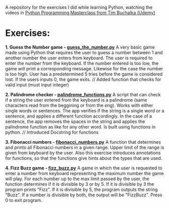A repository for the exercises I did while learning Python, watching the videos in [Python Programming Masterclass from Tim Buchalka (Udemy)](https://www.udemy.com/course/python-the-complete-python-developer-course/learn/lecture/17745272#overview)

# Exercises:

 **1. Guess the Number game - [guess_the_number.py](https://github.com/sebibrindus/python_exercises/blob/python_exercises/guess_the_number.py)**
 A very basic game made using Python that requires the user to guess a number between 1 and another number the user enters from keyboard.
 The user is required to enter the number from the keyboard. 
If the number entered is too low, the game will print a corresponding message. Likewise for the case the number is too high.
User has a predetermined 5 tries before the game is considered lost. If the users inputs 0, the game exits. // Added function that checks for valid input (must input integer)

**2. Palindrome checker - [palindrome_functions.py](https://github.com/sebibrindus/python_exercises/blob/python_exercises/palindrome_functions.py)**
A script that can check if a string the user entered from the keyboard is a palindrome (same characters read from the beggining or from the eng).
Works with either single words or sentences. The app verifies if the string is a single word or a sentence, and applies a different function accordingly. In the case of a sentence, the app removes the spaces in the string and applies the palindrome function as like for any other word. Is built using functions in python. // Introduced Docstring for functions

**3. Fibonacci numbers - [fibonacci_numbers.py](https://github.com/sebibrindus/python_exercises/blob/python_exercises/fibonacci_numbers.py)**
A function that determines and prints all Fibonacci numbers in a given range. Upper limit of the range is given from keyboard by the user. Also this exercise introduces annotations for functions, so that the functions give hints about the types that are used.

**4. Fizz Buzz game - [fizz_buzz.py](https://github.com/sebibrindus/python_exercises/blob/python_exercises/fizz_buzz.py)**
A game in which the user is requested to enter a number from keyboard representing the maximum number the game will play. For each number up to the max limit passed by the user, the function determines if it is divisible by 3 or by 5. If it is divisible by 3 the program prints "Fizz". If it is divisible by 5, the program outputs the string "Buzz". If a number is divisible by both, the output will be "FizzBuzz". Press 0 to exit program.
